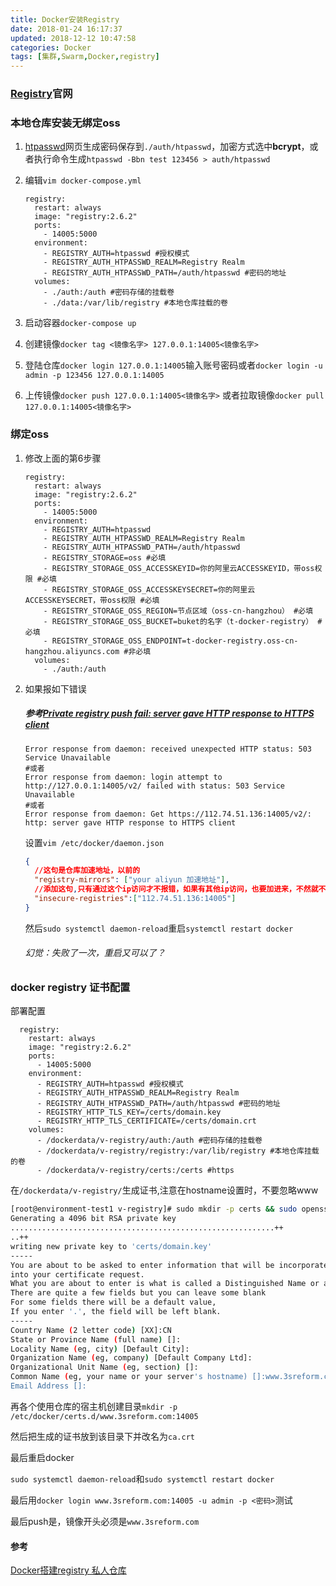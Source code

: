 ```yaml
---
title: Docker安装Registry
date: 2018-01-24 16:17:37
updated: 2018-12-12 10:47:58
categories: Docker
tags: [集群,Swarm,Docker,registry]
---
```

### [Registry](https://hub.docker.com/_/registry/)官网

### 本地仓库安装无绑定oss

1. [htpasswd](http://www.awesometool.org/Generate/Htpasswd)网页生成密码保存到`./auth/htpasswd`，加密方式选中**bcrypt**，或者执行命令生成`htpasswd -Bbn test 123456 > auth/htpasswd`

2. 编辑`vim docker-compose.yml`

   ```properties
   registry:
     restart: always
     image: "registry:2.6.2"
     ports:
       - 14005:5000
     environment:
       - REGISTRY_AUTH=htpasswd #授权模式
       - REGISTRY_AUTH_HTPASSWD_REALM=Registry Realm
       - REGISTRY_AUTH_HTPASSWD_PATH=/auth/htpasswd #密码的地址
     volumes:
       - ./auth:/auth #密码存储的挂载卷
       - ./data:/var/lib/registry #本地仓库挂载的卷
   ```

3. 启动容器`docker-compose up`

4. 创建镜像`docker tag <镜像名字> 127.0.0.1:14005<镜像名字>`

5. 登陆仓库`docker login 127.0.0.1:14005`输入账号密码或者`docker login -u admin -p 123456 127.0.0.1:14005`

6. 上传镜像`docker push 127.0.0.1:14005<镜像名字>` 或者拉取镜像`docker pull 127.0.0.1:14005<镜像名字>`

### 绑定oss

1. 修改上面的第6步骤

   ```properties
   registry:
     restart: always
     image: "registry:2.6.2"
     ports:
       - 14005:5000
     environment:
       - REGISTRY_AUTH=htpasswd
       - REGISTRY_AUTH_HTPASSWD_REALM=Registry Realm
       - REGISTRY_AUTH_HTPASSWD_PATH=/auth/htpasswd
       - REGISTRY_STORAGE=oss #必填
       - REGISTRY_STORAGE_OSS_ACCESSKEYID=你的阿里云ACCESSKEYID，带oss权限 #必填
       - REGISTRY_STORAGE_OSS_ACCESSKEYSECRET=你的阿里云ACCESSKEYSECRET，带oss权限 #必填
       - REGISTRY_STORAGE_OSS_REGION=节点区域（oss-cn-hangzhou） #必填
       - REGISTRY_STORAGE_OSS_BUCKET=buket的名字（t-docker-registry） #必填
       - REGISTRY_STORAGE_OSS_ENDPOINT=t-docker-registry.oss-cn-hangzhou.aliyuncs.com #非必填
     volumes:
       - ./auth:/auth
   ```

2. 如果报如下错误

   ##### 参考[Private registry push fail: server gave HTTP response to HTTPS client](https://github.com/docker/distribution/issues/1874)

   ```shell
   Error response from daemon: received unexpected HTTP status: 503 Service Unavailable
   #或者
   Error response from daemon: login attempt to http://127.0.0.1:14005/v2/ failed with status: 503 Service Unavailable
   #或者
   Error response from daemon: Get https://112.74.51.136:14005/v2/: http: server gave HTTP response to HTTPS client
   ```

   设置`vim /etc/docker/daemon.json`

   ```json
   {
     //这句是仓库加速地址，以前的
     "registry-mirrors": ["your aliyun 加速地址"],
     //添加这句,只有通过这个ip访问才不报错，如果有其他ip访问，也要加进来，不然就不用那个ip访问
     "insecure-registries":["112.74.51.136:14005"]
   }
   ```

   然后`sudo systemctl daemon-reload`重启`systemctl restart docker`

   ###### 幻觉：失败了一次，重启又可以了？

### docker registry 证书配置 

部署配置

```
  registry:
    restart: always
    image: "registry:2.6.2"
    ports:
      - 14005:5000
    environment:
      - REGISTRY_AUTH=htpasswd #授权模式
      - REGISTRY_AUTH_HTPASSWD_REALM=Registry Realm
      - REGISTRY_AUTH_HTPASSWD_PATH=/auth/htpasswd #密码的地址
      - REGISTRY_HTTP_TLS_KEY=/certs/domain.key
      - REGISTRY_HTTP_TLS_CERTIFICATE=/certs/domain.crt
    volumes:
      - /dockerdata/v-registry/auth:/auth #密码存储的挂载卷
      - /dockerdata/v-registry/registry:/var/lib/registry #本地仓库挂载的卷
      - /dockerdata/v-registry/certs:/certs #https
```

 在`/dockerdata/v-registry/`生成证书,注意在hostname设置时，不要忽略www

```bash
[root@environment-test1 v-registry]# sudo mkdir -p certs && sudo openssl req -newkey rsa:4096 -nodes -sha256 -keyout certs/domain.key -x509 -days 365 -out certs/domain.crt
Generating a 4096 bit RSA private key
...........................................................++
..++
writing new private key to 'certs/domain.key'
-----
You are about to be asked to enter information that will be incorporated
into your certificate request.
What you are about to enter is what is called a Distinguished Name or a DN.
There are quite a few fields but you can leave some blank
For some fields there will be a default value,
If you enter '.', the field will be left blank.
-----
Country Name (2 letter code) [XX]:CN
State or Province Name (full name) []:
Locality Name (eg, city) [Default City]:
Organization Name (eg, company) [Default Company Ltd]:
Organizational Unit Name (eg, section) []:
Common Name (eg, your name or your server's hostname) []:www.3sreform.com
Email Address []:
```

再各个使用仓库的宿主机创建目录`mkdir -p /etc/docker/certs.d/www.3sreform.com:14005 `

然后把生成的证书放到该目录下并改名为`ca.crt`

最后重启docker

`sudo systemctl daemon-reload`和`sudo systemctl restart docker`

最后用`docker login www.3sreform.com:14005 -u admin -p <密码>`测试

最后push是，镜像开头必须是`www.3sreform.com`



#### 参考

[Docker搭建registry 私人仓库](https://www.jianshu.com/p/55ee4b6a72b6)